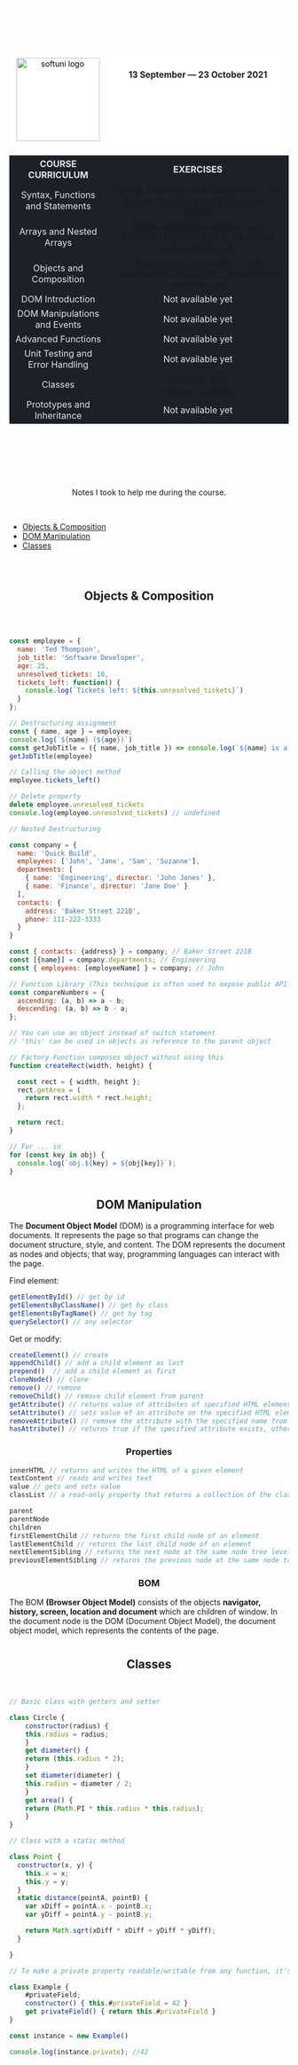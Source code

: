 <div align="center">
<h1 style="color:white">Javascript Advanced September 2021</h1>

<div style="display:flex; width:100%; max-width:1000px; flex-direction:row; background-color:#fff; color:#000">
  <div style="position:relative; width:35%; margin:0 auto;">
    <img src="https://upload.wikimedia.org/wikipedia/commons/7/76/Logo_Software_University_%28SoftUni%29_-_blue.png" 
    alt="softuni logo"
    style="position:relative; width:150px; padding:10px; margin: 0 auto;"
    />
  </div>
  <div style="position:relative; width:65%; margin:0 auto;">
    <h2 style="position:relative; padding:10px 0; font-size:1.1em; color:#1d2029">
      13 September ― 23 October 2021
    </h2>
  </div>
</div>

<table style="width:100%; max-width:1000px; background-color:#1d2029; color:#e4e4e4">
<tr>
  <th width="35%" style="text-align:center; vertical-align: middle;">COURSE  CURRICULUM</th>
  <th style="text-align:center; vertical-align: middle;">EXERCISES</th>
</tr>
<tr>
  <td style="text-align:center; vertical-align: middle;">Syntax, Functions and Statements</td>
  <td style="text-align:center; vertical-align: middle;">
    <a href="https://github.com/altcoda/Softuni-JS-Advanced/tree/main/01.%20Syntax%2C%20Functions%20and%20Statements%20-%20Lab">Syntax, Functions and Statements - Lab</a><br/>
    <a href="https://github.com/altcoda/Softuni-JS-Advanced/tree/main/02.%20Syntax%2C%20Functions%20and%20Statements%20%20-%20Exercise">Syntax, Functions and Statements - Exercise</a>
  </td>
</tr>
<tr>
  <td style="text-align: center; vertical-align: middle;">Arrays and Nested Arrays</td>
  <td style="text-align: center; vertical-align: middle;">
    <a href="https://github.com/altcoda/Softuni-JS-Advanced/tree/main/03.%20%20Arrays%20and%20Nested%20Arrays">Arrays and Nested Arrays - Lab</a><br/>
    <a href="#">Arrays and Nested Arrays - Exercise (not available yet)</a>
  </td>
</tr>
<tr>
  <td style="text-align: center; vertical-align: middle;">Objects and Composition</td>
  <td style="text-align: center; vertical-align: middle;">
    <a href="https://github.com/altcoda/Softuni-JS-Advanced/tree/main/05.%20Objects%20and%20Composition">Objects and Composition - Lab</a><br/>
    <a href="#">Objects and Composition - Exercise (not available yet)</a>
  </td>
</tr>
<tr>
  <td style="text-align: center; vertical-align: middle;">DOM Introduction</td>
  <td style="text-align: center; vertical-align: middle;">Not available yet</td>
</tr>
<tr>
  <td style="text-align: center; vertical-align: middle;">DOM Manipulations and Events</td>
  <td style="text-align: center; vertical-align: middle;">Not available yet</td>
</tr>
<tr>
  <td style="text-align: center; vertical-align: middle;">Advanced Functions</td>
  <td style="text-align: center; vertical-align: middle;">Not available yet</td>
</tr>
<tr>
  <td style="text-align: center; vertical-align: middle;">Unit Testing and Error Handling</td>
  <td style="text-align: center; vertical-align: middle;">Not available yet</td>
</tr>
<tr>
  <td style="text-align: center; vertical-align: middle;">Classes</td>
  <td style="text-align: center; vertical-align: middle;">
    <a href="https://github.com/altcoda/Softuni-JS-Advanced/tree/main/15.%20Classes">Classes - Lab</a><br/>
    <a href="https://github.com/altcoda/Softuni-JS-Advanced/tree/main/16.%20Classes%20-%20Exercise">Classes - Exercise</a>
  </td>
</tr>
<tr>
  <td style="text-align: center; vertical-align: middle;">Prototypes and Inheritance</td>
  <td style="text-align: center; vertical-align: middle;">Not available yet</td>
</tr>
</table>

</div>
<br/>

#
<h2 style="color:white" align="center">Course Notes</h2>

<p align="center">Notes I took to help me during the course.<br/></p>
<br/>

* [Objects & Composition](#objects)<br/>
* [DOM Manipulation](#dom)<br/>
* [Classes](#classes)<br/>
<br/>

#
<h2 align="center"><a name="objects">Objects & Composition</a></h2>
<br/>

```javascript

const employee = {
  name: 'Ted Thompson',
  job_title: 'Software Developer',
  age: 25,
  unresolved_tickets: 10,
  tickets_left: function() {
    console.log(`Tickets left: ${this.unresolved_tickets}`)
  }
};

// Destructuring assignment
const { name, age } = employee;
console.log(`${name} (${age})`)
const getJobTitle = ({ name, job_title }) => console.log(`${name} is a ${job_title}.`)
getJobTitle(employee)

// Calling the object method
employee.tickets_left()

// Delete property
delete employee.unresolved_tickets
console.log(employee.unresolved_tickets) // undefined

```

```javascript
// Nested Destructuring

const company = {
  name: 'Quick Build',
  employees: ['John', 'Jane', 'Sam', 'Suzanne'],
  departments: [
    { name: 'Engineering', director: 'John Jones' },
    { name: 'Finance', director: 'Jane Doe' }
  ],
  contacts: {
  	address: 'Baker Street 221B',
    phone: 111-222-3333
  }
}

const { contacts: {address} } = company; // Baker Street 221B
const [{name}] = company.departments; // Engineering
const { employees: [employeeName] } = company; // John

```

```javascript
// Function Library (This technique is often used to expose public API in a module)
const compareNumbers = {
  ascending: (a, b) => a - b;
  descending: (a, b) => b - a;
};

```

```javascript
// You can use an object instead of switch statement
// 'this' can be used in objects as reference to the parent object
```

```javascript
// Factory Function composes object without using this
function createRect(width, height) {

  const rect = { width, height };
  rect.getArea = (
    return rect.width * rect.height;
  };

  return rect;
}

```

```javascript
// For ... in
for (const key in obj) {
  console.log(`obj.${key} = ${obj[key]}`);
}

```

#

<h2 align="center"><a name="dom">DOM Manipulation</a></h2>

<p>The <b>Document Object Model</b> (DOM) is a programming interface for web documents. It represents the page so that programs can change the document structure, style, and content. The DOM represents the document as nodes and objects; that way, programming languages can interact with the page.<br/>

Find element:<br/>

```javascript
getElementById() // get by id
getElementsByClassName() // get by class
getElementsByTagName() // get by tag
querySelector() // any selector
```

Get or modify:
```javascript
createElement() // create
appendChild() // add a child element as last
prepend()  // add a child element as first
cloneNode() // clone
remove() // remove
removeChild() // remove child element from parent
getAttribute() // returns value of attributes of specified HTML element
setAttribute() // sets value of an attribute on the specified HTML element
removeAttribute() // remove the attribute with the specified name from an HTML element
hasAttribute() // returns true if the specified attribute exists, otherwise it returns false
```

<h3 align="center"><b>Properties</b></h3>

```javascript
innerHTML // returns and writes the HTML of a given element
textContent // reads and writes text
value // gets and sets value
classList // a read-only property that returns a collection of the class attributes of specified element
```

```javascript
parent
parentNode
children
firstElementChild // returns the first child node of an element
lastElementChild // returns the last child node of an element
nextElementSibling // returns the next node at the same node tree level
previousElementSibling // returns the previous node at the same node tree level
```

<h3 align="center"><b>BOM</b></h3>

<p>The BOM <b>(Browser Object Model)</b> consists of the objects <b>navigator, history, screen, location and document</b> which are children of window. In the document node is the DOM (Document Object Model), the document object model, which represents the contents of the page.</p>

#

<h2 align="center"><a name="classes">Classes</a></h2>
<br/>

```javascript
// Basic class with getters and setter

class Circle {
    constructor(radius) {
    this.radius = radius;
    }
    get diameter() {
    return (this.radius * 2);
    }
    set diameter(diameter) {
    this.radius = diameter / 2;
    }
    get area() {
    return (Math.PI * this.radius * this.radius);
    }
}

```

```javascript
// Class with a static method

class Point {
  constructor(x, y) {
    this.x = x;
    this.y = y;
  }
  static distance(pointA, pointB) {
	var xDiff = pointA.x - pointB.x;
    var yDiff = pointA.y - pointB.y;

	return Math.sqrt(xDiff * xDiff + yDiff * yDiff);
  }

}

```

```javascript
// To make a private property readable/writable from any function, it's common to define getters/setters.

class Example {
    #privateField;
    constructor() { this.#privateField = 42 }
    get privateField() { return this.#privateField }
}

const instance = new Example()

console.log(instance.private); //42

```